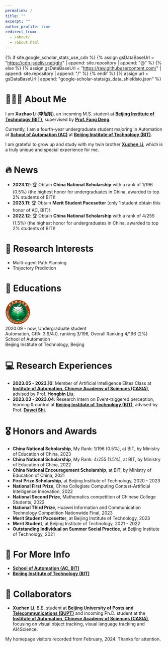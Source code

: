 ```yaml
---
permalink: /
title: ""
excerpt: ""
author_profile: true
redirect_from: 
  - /about/
  - /about.html
---
```


{% if site.google_scholar_stats_use_cdn %}
{% assign gsDataBaseUrl = "https://cdn.jsdelivr.net/gh/" | append: site.repository | append: "@" %}
{% else %}
{% assign gsDataBaseUrl = "https://raw.githubusercontent.com/" | append: site.repository | append: "/" %}
{% endif %}
{% assign url = gsDataBaseUrl | append: "google-scholar-stats/gs_data_shieldsio.json" %}

<span class='anchor' id='about-me'></span>

# 👨🏻‍💻 About Me

I am **Xuzhao Li <font face="楷体">(李旭钊)</font>**, an incoming M.S. student at **<a href="https://english.bit.edu.cn/">Beijing Institute of Technology (BIT)</a>**, supervised by **<a href="https://ac.bit.edu.cn/szdw/dsmd/bssds/833b4ca7f9014a0886d666bf043e0e8d.htm">Prof. Fang Deng</a>**.

Currently, I am a fourth-year undergraduate student majoring in Automation at **<a href="https://ac.bit.edu.cn/">School of Automation (AC)</a>** at **<a href="https://english.bit.edu.cn/">Beijing Institute of Technology (BIT)</a>**.

I am grateful to grow up and study with my twin brother **<a href="https://xuchen-li.github.io/">Xuchen Li</a>**, which is a truly unique and special experience for me.


# 🔥 News
- **2023.12**: 🏆 Obtain **China National Scholarship** with a rank of 1/196 (0.5%) (the highest honor for undergraduates in China, awarded to top 2% students of BIT)!
- **2023.11**: 🏆 Obtain **Merit Student Pacesetter** (only 1 student obtain this honor of AC, BIT)!
- **2022.12**: 🏆 Obtain **China National Scholarship** with a rank of 4/255 (1.5%) (the highest honor for undergraduates in China, awarded to top 2% students of BIT)!

# 🔬 Research Interests

- Multi-agent Path Planning
- Trajectory Prediction

# 📖 Educations

<div class='school-box'>
<div><img src='images/BIT.png' alt="sym" width="80"></div>
<div class='school-box-text' markdown="1">
2020.09 - now, Undergraduate student<br>
Automation, GPA: 3.9/4.0, ranking 3/196, Overall Ranking 4/196 (2%)<br>
School of Automation<br>
Beijing Institute of Technology, Beijing
</div>
</div>


# 💻 Research Experiences

* **2023.05 - 2023.10**: Member of Artificial Intelligence Elites Class at **[Institute of Automation, Chinese Academy of Sciences (CASIA)](http://english.ia.cas.cn/)**, advised by Prof. [**Hongbin Liu**](https://people.ucas.edu.cn/~liuhongbin).
* **2023.03 - 2023.04**: Research intern on Event-triggered perception, learning & control at **[Beijing Institute of Technology (BIT)](https://english.bit.edu.cn/)**, advised by Prof. [**Dawei Shi**](https://ac.bit.edu.cn/szdw/jsml/zngzyydkzyjs1/1c32a72eed8b4974a4a7f5a5c60aa621.htm).

# 🎖 Honors and Awards

* **China National Scholarship**, My Rank: 1/196 (0.5%), at BIT, by Ministry of Education of China, 2023
* **China National Scholarship**, My Rank: 4/255 (1.5%), at BIT, by Ministry of Education of China, 2022
* **China National Encouragement Scholarship**, at BIT, by Ministry of Education of China, 2021
* **First Prize Scholarship**, at Beijing Institute of Technology, 2020 - 2023
* **National First Prize**, China Collegiate Computing Contest-Artificial Intelligence Innovation, 2022
* **National Second Prize**, Mathematics competition of Chinese College Students, 2022
* **National Third Prize**, Huawei Information and Communication Technology Competition Nationwide Final, 2023
* **Merit Student Pacesetter**, at Beijing Institute of Technology, 2023
* **Merit Student**, at Beijing Institute of Technology, 2021 - 2022
* **Outstanding Individual on Summer Social Practice**, at Beijing Institute of Technology, 2021

# 🔗 For More Info

* **[School of Automation (AC, BIT)](https://ac.bit.edu.cn/)**
* **[Beijing Institute of Technology (BIT)](https://english.bit.edu.cn/)**

# 🤝 Collaborators

- [**Xuchen Li**](https://xuchen-li.github.io/), B.E. student at [**Beijing University of Posts and Telecommunications (BUPT)**](https://www.bupt.edu.cn/) and incoming Ph.D. student at the  [**Institute of Automation, Chinese Academy of Sciences (CASIA)**](http://english.ia.cas.cn/),  focusing on visual object tracking, visual language tracking and AI4Science.

My homepage visitors recorded from February, 2024. Thanks for attention.
<body>
<script type="text/javascript" src="//rf.revolvermaps.com/0/0/6.js?i=5246p4iiopd&amp;m=7&amp;c=e63100&amp;cr1=ffffff&amp;f=arial&amp;l=0&amp;bv=90&amp;lx=-420&amp;ly=420&amp;hi=20&amp;he=7&amp;hc=a8ddff&amp;rs=80" async="async"></script>
</body>
